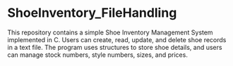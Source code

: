 # ShoeInventory_FileHandling
This repository contains a simple Shoe Inventory Management System implemented in C. Users can create, read, update, and delete shoe records in a text file. The program uses structures to store shoe details, and users can manage stock numbers, style numbers, sizes, and prices.
